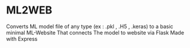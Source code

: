 # ML2WEB
Converts ML model file of any type (ex : .pkl , .H5 , .keras) to a basic minimal ML-Website That connects The model to website via Flask Made with Express
